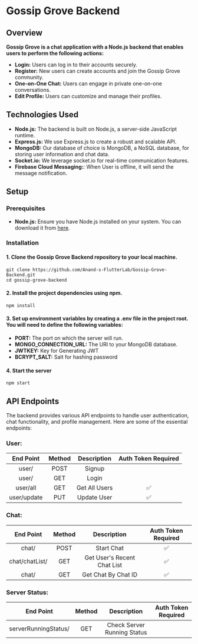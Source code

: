 # Gossip Grove Backend

## Overview

<b>Gossip Grove is a chat application with a Node.js backend that enables users to perform the following actions:</b>

- <b>Login:</b> Users can log in to their accounts securely.
- <b>Register:</b> New users can create accounts and join the Gossip Grove community.
- <b>One-on-One Chat:</b> Users can engage in private one-on-one conversations.
- <b>Edit Profile:</b> Users can customize and manage their profiles.

## Technologies Used

- <b>Node.js:</b> The backend is built on Node.js, a server-side JavaScript runtime.
- <b>Express.js:</b> We use Express.js to create a robust and scalable API.
- <b>MongoDB:</b> Our database of choice is MongoDB, a NoSQL database, for storing user information and chat
  data.
- <b>Socket.io:</b> We leverage socket.io for real-time communication features.
- <b>Firebase Cloud Messaging:</b>: When User is offline, it will send the message notification.

## Setup

### Prerequisites

- <b>Node.js:</b> Ensure you have Node.js installed on your system. You can download it from [here](https://nodejs.org/en).

### Installation

#### 1. Clone the Gossip Grove Backend repository to your local machine.

```
git clone https://github.com/Anand-s-FlutterLab/Gossip-Grove-Backend.git
cd gossip-grove-backend
```

#### 2. Install the project dependencies using npm.

```
npm install
```

#### 3. Set up environment variables by creating a .env file in the project root. You will need to define the following variables:

- <b>PORT:</b> The port on which the server will run.
- <b>MONGO_CONNECTION_URL:</b> The URI to your MongoDB database.
- <b>JWTKEY:</b> Key for Generating JWT
- <b>BCRYPT_SALT:</b> Salt for hashing password

#### 4. Start the server

```
npm start
```

## API Endpoints

The backend provides various API endpoints to handle user authentication, chat functionality, and profile management. Here are some of the essential endpoints:

### User:

|  End Point  | Method |  Description  | Auth Token Required |
| :---------: | :----: | :-----------: | :-----------------: |
|    user/    |  POST  |    Signup     |                     |
|    user/    |  GET   |     Login     |                     |
|  user/all   |  GET   | Get All Users |         ✅          |
| user/update |  PUT   |  Update User  |         ✅          |

### Chat:

|   End Point    | Method |         Description         | Auth Token Required |
| :------------: | :----: | :-------------------------: | :-----------------: |
|     chat/      |  POST  |         Start Chat          |         ✅          |
| chat/chatList/ |  GET   | Get User's Recent Chat List |         ✅          |
|     chat/      |  GET   |     Get Chat By Chat ID     |         ✅          |

### Server Status:

|      End Point       | Method |         Description         | Auth Token Required |
| :------------------: | :----: | :-------------------------: | :-----------------: |
| serverRunningStatus/ |  GET   | Check Server Running Status |                     |
